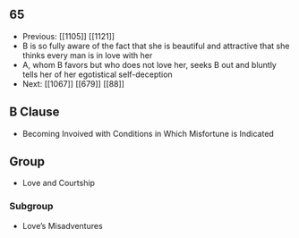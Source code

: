 ## 65
- Previous: [[1105]] [[1121]] 
- B is so fully aware of the fact that she is beautiful and attractive that she thinks every man is in love with her
- A, whom B favors but who does not love her, seeks B out and bluntly tells her of her egotistical self-deception
- Next: [[1067]] [[679]] [[88]] 

## B Clause
- Becoming Invoived with Conditions in Which Misfortune is Indicated

## Group
- Love and Courtship

### Subgroup
- Love’s Misadventures

